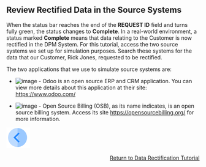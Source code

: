 ## Review Rectified Data in the Source Systems

When the status bar reaches the end of the **REQUEST ID** field and turns fully green, the status changes to **Complete**. In a real-world environment, a status marked **Complete** means that data relating to the Customer is now rectified in the DPM System. For this tutorial, access the two source systems we set up for simulation purposes. Search these systems for the data that our Customer, Rick Jones, requested to be rectified.

The two applications that we use to simulate source systems are:

- ![image](/articles/demo_project/DPM_Demo_Project/images/01_DSAR_Odoo.PNG) - Odoo is an open source ERP and CRM application. You can view more details about this application at their site: https://www.odoo.com/

- ![image](/articles/demo_project/DPM_Demo_Project/images/01_DSAR_opensourcebilling_icon.png) - Open Source Billing (OSB), as its name indicates, is an open source billing system. Access its site https://opensourcebilling.org/ for more information.



[![Previous](/articles/demo_project/DPM_Demo_Project/images/Previous.png)]( /articles/demo_project/DPM_Demo_Project/04_Rectify/03_05_Rectify_Ensure_Marked_Complete.md)[<p align="right"> Return to Data Rectification Tutorial</p>](/articles/demo_project/DPM_Demo_Project/04_Rectify/03_01_Rectify_Data_Tutorial.md)
